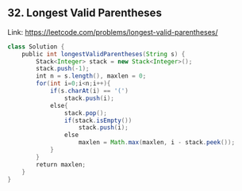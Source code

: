 ## 32. Longest Valid Parentheses
Link: https://leetcode.com/problems/longest-valid-parentheses/

```java
class Solution {
    public int longestValidParentheses(String s) {
        Stack<Integer> stack = new Stack<Integer>();
        stack.push(-1);
        int n = s.length(), maxlen = 0;
        for(int i=0;i<n;i++){
            if(s.charAt(i) == '(')
                stack.push(i);
            else{
                stack.pop();
                if(stack.isEmpty())
                    stack.push(i);
                else
                    maxlen = Math.max(maxlen, i - stack.peek());
            }
        }
        return maxlen;
    }
}
```
